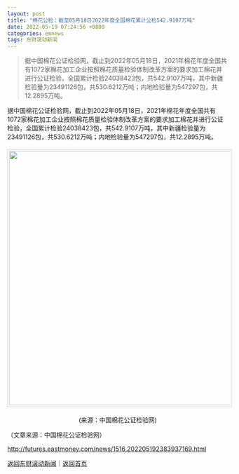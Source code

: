 ```yaml
---
layout: post
title: "棉花公检：截至05月18日2022年度全国棉花累计公检542.9107万吨"
date: 2022-05-19 07:24:56 +0800
categories: emnews
tags: 东财滚动新闻
---
```

> 据中国棉花公证检验网，截止到2022年05月18日，2021年棉花年度全国共有1072家棉花加工企业按照棉花质量检验体制改革方案的要求加工棉花并进行公证检验，全国累计检验24038423包，共542.9107万吨，其中新疆检验量为23491126包，共530.6212万吨；内地检验量为547297包，共12.2895万吨。

<p>据中国棉花公证检验网，截止到2022年05月18日，2021年棉花年度全国共有1072家棉花加工企业按照棉花质量检验体制改革方案的要求加工棉花并进行公证检验，全国累计检验24038423包，共542.9107万吨，其中新疆检验量为23491126包，共530.6212万吨；内地检验量为547297包，共12.2895万吨。</p>
 <center><img src="https://dfscdn.dfcfw.com/download/D25325947320127281372_w2006h574.jpg" width="580" style="border:#d1d1d1 1px solid;padding:3px;margin:5px 0;" /></center><p align="center">(来源：中国棉花公证检验网) </p><p></p><p class="em_media">（文章来源：中国棉花公证检验网）</p>

<http://futures.eastmoney.com/news/1516,202205192383937169.html>

[返回东财滚动新闻](//finews.withounder.com/emnews/)｜[返回首页](//finews.withounder.com/)